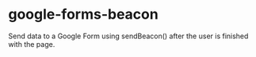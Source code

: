 # google-forms-beacon
Send data to a Google Form using sendBeacon() after the user is finished with the page.
